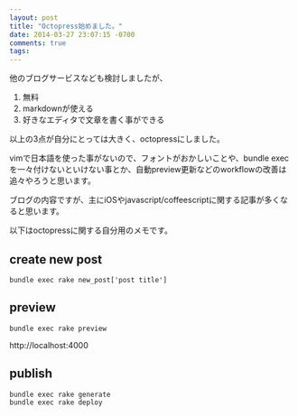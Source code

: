 ```yaml
---
layout: post
title: "Octopress始めました。"
date: 2014-03-27 23:07:15 -0700
comments: true
tags:
---
```


他のブログサービスなども検討しましたが、

1. 無料
2. markdownが使える
3. 好きなエディタで文章を書く事ができる

以上の3点が自分にとっては大きく、octopressにしました。

<!--more-->

vimで日本語を使った事がないので、フォントがおかしいことや、bundle execを一々付けないといけない事とか、自動preview更新などのworkflowの改善は追々やろうと思います。

ブログの内容ですが、主にiOSやjavascript/coffeescriptに関する記事が多くなると思います。



以下はoctopressに関する自分用のメモです。

## create new post

```
bundle exec rake new_post['post title']
```

## preview

```
bundle exec rake preview
```

http://localhost:4000

## publish

```
bundle exec rake generate
bundle exec rake deploy
```

